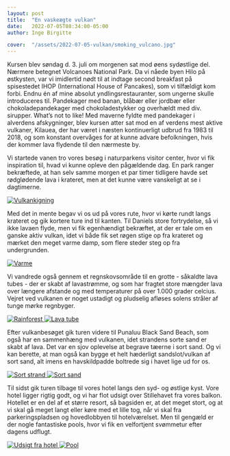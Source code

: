 ```yaml
---
layout: post
title:  "En vaskeægte vulkan"
date:   2022-07-05T08:34:00-05:00
author: Inge Birgitte

cover:  "/assets/2022-07-05-vulkan/smoking_vulcano.jpg"
---
```


Kursen blev søndag d. 3. juli om morgenen sat mod øens sydøstlige del. Nærmere betegnet Volcanoes National Park. Da vi nåede byen Hilo på østkysten, var vi imidlertid nødt til at indtage second breakfast på spisestedet IHOP (International House of Pancakes), som vi tilfældigt kom forbi. Endnu én af mine absolut yndlingsrestauranter, som ungerne skulle introduceres til. Pandekager med banan, blåbær eller jordbær eller chokoladepandekager med chokoladestykker og overhældt med div. sirupper. What’s not to like! Med maverne fyldte med pandekager i alverdens afskygninger, blev kursen atter sat mod en af verdens mest aktive vulkaner, Kilauea, der har været i næsten kontinuerligt udbrud fra 1983 til 2018, og som konstant overvåges for at kunne advare befolkningen, hvis der kommer lava flydende til den nærmeste by.  

Vi startede vanen tro vores besøg i naturparkens visitor center, hvor vi fik inspiration til, hvad vi kunne opleve den pågældende dag. En park ranger bekræftede, at han selv samme morgen et par timer tidligere havde set rødglødende lava i krateret, men at det kunne være vanskeligt at se i dagtimerne. 

<a href="/assets/2022-07-05-vulkan/volcano_watching_large.jpg" data-lightbox="volcano_watching" data-title="Vulkankigning">
  <img src="/assets/2022-07-05-vulkan/volcano_watching_large.jpg" title="Vulkankigning">
</a>

Med det in mente begav vi os ud på vores rute, hvor vi kørte rundt langs krateret og gik kortere ture ind til kanten. Til Daniels store fortrydelse, så vi ikke lavaen flyde, men vi fik egenhændigt bekræftet, at der er tale om en ganske aktiv vulkan, idet vi både fik set røgen stige op fra krateret og mærket den meget varme damp, som flere steder steg op fra undergrunden. 

<a href="/assets/2022-07-05-vulkan/heat_large.jpg" data-lightbox="heat" data-title="Varme">
  <img src="/assets/2022-07-05-vulkan/heat_small.jpg" title="Varme">
</a>

Vi vandrede også gennem et regnskovsområde til en grotte - såkaldte lava tubes - der er skabt af lavastrømme, og som har fragtet store mængder lava over længere afstande og med temperaturer på over 1.000 grader celcius. Vejret ved vulkanen er noget ustadigt og pludselig afløses solens stråler af tunge mørke regnbyger. 

<a href="/assets/2022-07-05-vulkan/rainforest_large.jpg" data-lightbox="rainforest" data-title="Rainforest">
  <img src="/assets/2022-07-05-vulkan/rainforest_small.jpg" title="Rainforest">
</a>

<a href="/assets/2022-07-05-vulkan/lava_tube_large.jpg" data-lightbox="lava_tube" data-title="Lava tube">
  <img src="/assets/2022-07-05-vulkan/lava_tube_small.jpg" title="Lava tube">
</a>

Efter vulkanbesøget gik turen videre til Punaluu Black Sand Beach, som også har en sammenhæng med vulkanen, idet strandens sorte sand er skabt af lava. Det var en sjov oplevelse at begrave tæerne i sort sand. Og vi kan berette, at man også kan bygge et helt hæderligt sandslot/vulkan af sort sand, alt imens en havskildpadde boltrede sig i havet lige ud for os.

<a href="/assets/2022-07-05-vulkan/beach_view_large.jpg" data-lightbox="black_beach" data-title="Sort strand">
  <img src="/assets/2022-07-05-vulkan/beach_view_small.jpg" title="Sort strand">
</a>

<a href="/assets/2022-07-05-vulkan/sand_hands_large.jpg" data-lightbox="sands_hand" data-title="Sort sand">
  <img src="/assets/2022-07-05-vulkan/sand_hands_small.jpg" title="Sort sand">
</a>

Til sidst gik turen tilbage til vores hotel langs den syd- og østlige kyst. Vore hotel ligger rigtig godt, og vi har flot udsigt over Stillehavet fra vores balkon. Hotellet er en del af et større resort, så bagsiden er, at det meget stort, og at vi skal gå meget langt eller køre med et lille tog, når vi skal fra parkeringspladsen og hovedlobbyen til hotelværelset. Men til gengæld er der nogle fantastiske pools, hvor vi fik en velfortjent svømmetur efter dagens udflugt.

<a href="/assets/2022-07-05-vulkan/view_from_hotel_large.jpg" data-lightbox="hotel_view" data-title="Udsigt fra hotel">
  <img src="/assets/2022-07-05-vulkan/view_from_hotel_small.jpg" title="Udsigt fra hotel">
</a>

<a href="/assets/2022-07-05-vulkan/pool_large.jpg" data-lightbox="pool" data-title="Pool">
  <img src="/assets/2022-07-05-vulkan/pool_small.jpg" title="Pool">
</a>

